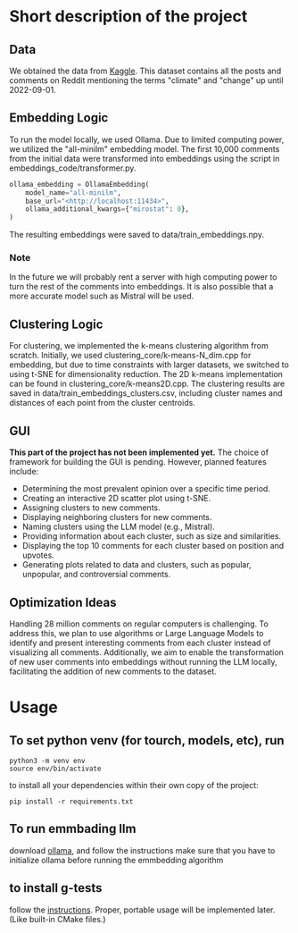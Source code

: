 # Short description of the project

## Data

We obtained the data from [Kaggle](https://www.kaggle.com/datasets/pavellexyr/the-reddit-climate-change-dataset). This dataset contains all the posts and comments on Reddit mentioning the terms "climate" and "change" up until 2022-09-01.

## Embedding Logic

To run the model locally, we used Ollama. Due to limited computing power, we utilized the "all-minilm" embedding model. The first 10,000 comments from the initial data were transformed into embeddings using the script in embeddings_code/transformer.py.

```python
ollama_embedding = OllamaEmbedding(
    model_name="all-minilm",
    base_url="<http://localhost:11434>",
    ollama_additional_kwargs={"mirostat": 0},
)
```

The resulting embeddings were saved to data/train_embeddings.npy.

### Note

In the future we will probably rent a server with high computing power to turn the rest of the comments into embeddings. It is also possible that a more accurate model such as Mistral will be used.

## Clustering Logic

For clustering, we implemented the k-means clustering algorithm from scratch. Initially, we used clustering_core/k-means-N_dim.cpp for embedding, but due to time constraints with larger datasets, we switched to using t-SNE for dimensionality reduction. The 2D k-means implementation can be found in clustering_core/k-means2D.cpp. The clustering results are saved in data/train_embeddings_clusters.csv, including cluster names and distances of each point from the cluster centroids.

## GUI

**This part of the project has not been implemented yet.** The choice of framework for building the GUI is pending. However, planned features include:

- Determining the most prevalent opinion over a specific time period.
- Creating an interactive 2D scatter plot using t-SNE.
- Assigning clusters to new comments.
- Displaying neighboring clusters for new comments.
- Naming clusters using the LLM model (e.g., Mistral).
- Providing information about each cluster, such as size and similarities.
- Displaying the top 10 comments for each cluster based on position and upvotes.
- Generating plots related to data and clusters, such as popular, unpopular, and controversial comments.

## Optimization Ideas

Handling 28 million comments on regular computers is challenging. To address this, we plan to use algorithms or Large Language Models to identify and present interesting comments from each cluster instead of visualizing all comments. Additionally, we aim to enable the transformation of new user comments into embeddings without running the LLM locally, facilitating the addition of new comments to the dataset.

# Usage

## To set python venv (for tourch, models, etc), run

```
python3 -m venv env
source env/bin/activate
```

to install all your dependencies within their own copy of the project:

```
pip install -r requirements.txt
```

## To run emmbading llm

download [ollama](https://ollama.com/download/mac), and follow the instructions
make sure that you have to initialize ollama before running the emmbedding algorithm

## to install g-tests

follow the [instructions](https://stackoverflow.com/questions/15852631/how-to-install-gtest-on-mac-os-x-with-homebrew). Proper, portable usage will be implemented later. (Like built-in CMake files.)